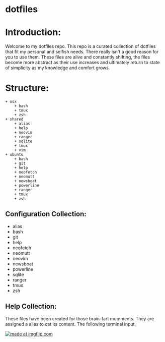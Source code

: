 # dotfiles

# Introduction:
Welcome to my dotfiles repo. This repo is a curated collection of dotfiles that fit my personal and selfish needs.
There really isn't a good reason for you to use them. These files are alive and constantly shifting, the files
become more abstract as their use increases and ultimately return to state of simplicity as my knowledge and comfort
grows.

# Structure:
    + osx
        + bash
        + tmux
        + zsh
    + shared
        + alias
        + help
        + neovim
        + ranger
        + sqlite
        + tmux
        + vim
    + ubuntu
        + bash
        + git
        + help
        + neofetch
        + neomutt
        + newsboat
        + powerline
        + ranger
        + tmux
        + zsh

## Configuration Collection:
* alias
* bash
* git
* help
* neofetch
* neomutt
* neovim
* newsboat
* powerline
* sqlite
* ranger
* tmux
* zsh

## Help Collection:
These files have been created for those brain-fart momments. They are assigned a
alias to cat its content. The following terminal input,

<a href="https://imgflip.com/gif/2y3pe7"><img src="https://i.imgflip.com/2y3pe7.gif" title="made at imgflip.com"/></a>
